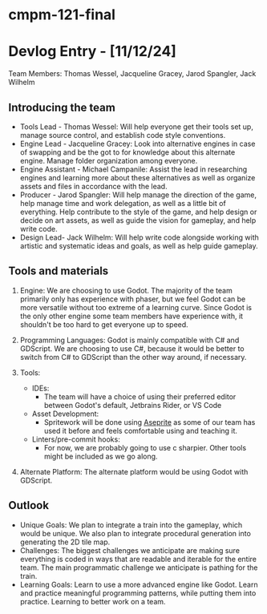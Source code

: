 # cmpm-121-final
# Devlog Entry - [11/12/24]
Team Members: Thomas Wessel, Jacqueline Gracey, Jarod Spangler, Jack Wilhelm


## Introducing the team
* Tools Lead - Thomas Wessel: Will help everyone get their tools set up, manage source control, and establish code style conventions.
* Engine Lead - Jacqueline Gracey: Look into alternative engines in case of swapping and be the got to for knowledge about this alternate engine. Manage folder organization among everyone.
* Engine Assistant - Michael Campanile: Assist the lead in researching engines and learning more about these alternatives as well as organize assets and files in accordance with the lead.
* Producer - Jarod Spangler: Will help manage the direction of the game, help manage time and work delegation, as well as a little bit of everything. Help contribute to the style of the game, and help design or decide on art assets, as well as guide the vision for gameplay, and help write code.
* Design Lead- Jack Wilhelm: Will help write code alongside working with artistic and systematic ideas and goals, as well as help guide gameplay.

## Tools and materials
1. Engine: We are choosing to use Godot. The majority of the team primarily only has experience with phaser, but we feel Godot can be more versatile without too extreme of a learning curve. Since Godot is the only other engine some team members have experience with, it shouldn't be too hard to get everyone up to speed.
2. Programming Languages: Godot is mainly compatible with C# and GDScript. We are choosing to use C#, because it would be better to switch from C# to GDScript than the other way around, if necessary.
3. Tools: 
	 - IDEs:
		 - The team will have a choice of using their preferred editor between Godot's default, Jetbrains Rider, or VS Code
	 - Asset Development:
		 - Spritework will be done using [Aseprite](https://www.aseprite.org/) as some of our team has used it before and feels comfortable using and teaching it.
	 - Linters/pre-commit hooks:
		 - For now, we are probably going to use c sharpier. Other tools might be included as we go along.

4. Alternate Platform: The alternate platform would be using Godot with GDScript.
## Outlook
* Unique Goals: We plan to integrate a train into the gameplay, which would be unique. We also plan to integrate procedural generation into generating the 2D tile map.
* Challenges: The biggest challenges we anticipate are making sure everything is coded in ways that are readable and iterable for the entire team. The main programmatic challenge we anticipate is pathing for the train. 
* Learning Goals: Learn to use a more advanced engine like Godot. Learn and practice meaningful programming patterns, while putting them into practice. Learning to better work on a team.

